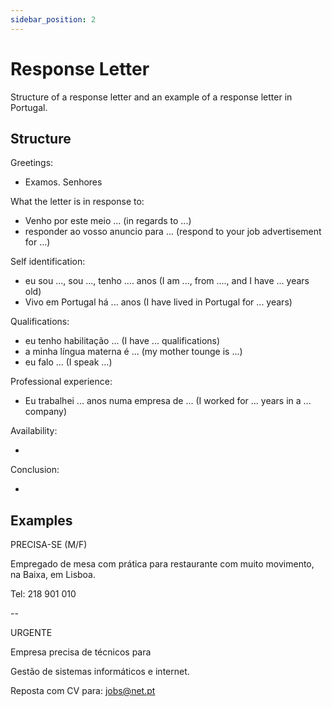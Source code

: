 ```yaml
---
sidebar_position: 2
---
```


# Response Letter

Structure of a response letter and an example of a response letter in Portugal.

## Structure

Greetings:

- Examos. Senhores

What the letter is in response to:

- Venho por este meio ... (in regards to ...)
- responder ao vosso anuncio para ... (respond to your job advertisement for ...)

Self identification:

- eu sou ..., sou ..., tenho .... anos (I am ..., from ...., and I have ... years old)
- Vivo em Portugal há ... anos (I have lived in Portugal for ... years)

Qualifications:

- eu tenho habilitação ... (I have ... qualifications)
- a minha língua materna é ... (my mother tounge is ...)
- eu falo ... (I speak ...)

Professional experience:

- Eu trabalhei ... anos numa empresa de ... (I worked for ... years in a ... company)

Availability:

-

Conclusion:

-

## Examples

PRECISA-SE (M/F)

Empregado de mesa com prática para restaurante com muito movimento, na Baixa, em Lisboa.

Tel: 218 901 010

--

URGENTE

Empresa precisa de técnicos para

Gestão de sistemas informáticos e internet.

Reposta com CV para: jobs@net.pt
